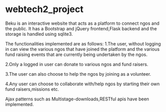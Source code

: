 # webtech2_project
Beku is an interactive website that acts as a platform to connect ngos and the public.
It has a Bootstrap and jQuery frontend,Flask backend and the storage is handled using sqlite3.

The functionalities implemented are as follows:
1.The user, without logging in can view the various ngos that have joined the platform and the various fund raising events that are currently being undertaken by the ngos.

2.Only a logged in user can donate to various ngos and fund raisers.

3.The user can also choose to help the ngos by joining as a volunteer.

4.Any user can choose to collaborate with/help ngos by starting their own fund raisers,missions etc.


Ajax patterns such as Multistage-downloads,RESTful apis have been implemented.

